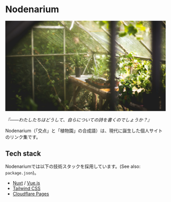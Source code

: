 # Nodenarium
[![](public/assets/images/hero.webp)](https://nodenarium.net)

*『――わたしたちはどうして、自らについての詩を書くのでしょうか？』*

Nodenarium（「交点」と「植物園」の合成語）は、現代に誕生した個人サイトのリンク集です。

## Tech stack
Nodenariumでは以下の技術スタックを採用しています。(See also: `package.json`)。
- [Nuxt](https://github.com/nuxt/nuxt) / [Vue.js](https://github.com/vuejs/core)
- [Tailwind CSS](https://github.com/tailwindlabs/tailwindcss)
- [Cloudflare Pages](https://pages.cloudflare.com/)
